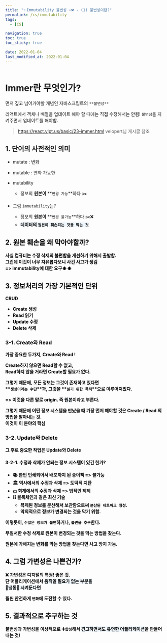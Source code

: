 ```yaml
---
title: "✨Immutability 불변성 ✂️❌ - (1) 불변성이란?"
permalink: /cs/immutability
tags:
  - [CS]

navigation: true
toc: true
toc_sticky: true

date: 2022-01-04
last_modified_at: 2022-01-04
---
```


![]()

# Immer란 무엇인가?

먼저 짚고 넘어가야할 개념인 자바스크립트의 `**불변성**`

리액트에서 객체나 배열을 업데이트 해야 할 때에는 직접 수정해서는 안됨!
`불변성`을 지켜주면서 업데이트를 해야함.

> https://react.vlpt.us/basic/23-immer.html velopert님 게시글 참조

## 1. 단어의 사전적인 의미
- mutate : 변화
- mutable : 변화 가능한
- mutability
  - 정보의 **원본이** **`변경 가능`**하다 ✂️

- 그럼 `immutability`는?
  - 정보의 **원본이** **`변경 불가능`**하다 ✂️❌
  - <strong style="color:black;background-color:aliceblue">데이터의 `원본이 훼손되는 것을 막는 것`<strong>

## 2. 원본 훼손을 왜 막아야할까?
사실 컴퓨터는 수정 삭제의 불편함을 개선하기 위해서 출발함.<br/>
그런데 이것이 너무 자유롭다보니 사건 사고가 생김<br/>
=> immutability에 대한 요구⬆️⬆️

## 3. 정보처리의 가장 기본적인 단위

CRUD

- **C**reate 생성
- **R**ead 읽기
- **U**pdate 수정
- **D**elete 삭제

### 3-1. Create와 Read

가장 중요한 두가지, **Create**와 **Read** !<br/>

**Create**하지 않으면 **Read**할 수 없고,<br/>
**Read**하지 않을 거라면 **Create**할 필요가 없다.<br/>

그렇기 때문에, 모든 정보는 그것이 존재하고 있다면<br/>
**`생성이라는 수단`**과, 그것을 **`읽기 위한 목적`**으로 이루어져있다.<br/>

=> 이것을 다른 말로 **origin**. 즉 <strong style="color:black;background-color:aliceblue">**원본**</strong>이라고 부른다.<br/>


그렇기 때문에 어떤 정보 시스템을 만났을 때 가장 먼저 해야할 것은 Create / Read 의 방법을 알아내는 것.<br/>
이것이 이 분야의 **핵심** <br/>


### 3-2. Update와 Delete

그 후로 중요한 작업은 **Update**와 **Delete** <br/>
#### 3-2-1. 수정과 삭제가 안되는 정보 시스템이 있긴 한가?
- 📚 한번 인쇄되어서 배포까지 된 종이책 => 불가능
- 🏛 역사에서의 수정과 삭제 => 도덕적 지탄
- 💵 회계에서의 수정과 삭제 => 법적인 제제
- ⛓ 블록체인과 같은 최신 기술
  - 복제된 정보를 분산해서 보관함으로써 `분산된 네트워크 형성`.
  - 악의적으로 정보가 변경되는 것을 막기 위함.

이렇듯이, `수많은 정보가 불변`하거나, `불변을 추구`한다.<br/>

무질서한 수정 삭제로 원본이 변경되는 것을 막는 방법을 찾는다.

원본에 가해지는 변화를 막는 방법을 찾는다면
사고 방지 가능.

## 4. 그럼 가변성은 나쁜건가?
❌ 가변성은 디지털의 특권! 좋은 것.<br/>
단 어플리케이션에서 <strong style="color:black;background-color:aliceblue">움직일 필요가 없는 부분을<br/>
🧊냉동🧊 시켜둔다면</strong> <br/>

훨씬 안전하게 `변화`에 도전할 수 있다.

## 5. 결과적으로 추구하는 것
**불변성과 가변성**을 이상적으로 ➕`합성`해서
<strong style="color:black;background-color:aliceblue">견고하면서도 유연한 어플리케이션</strong>을 만들어내는 것!